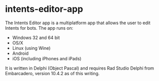 # intents-editor-app
The Intents Editor app is a multiplatform app that allows the user to
edit Intents for bots. The app runs on:

- Windows 32 and 64 bit
- OS/X
- Linux (using Wine)
- Android
- iOS (including iPhones and iPads)

It is written in Delphi (Object Pascal) and requires Rad Studio Delphi from Embarcadero,
version 10.4.2 as of this writing.

